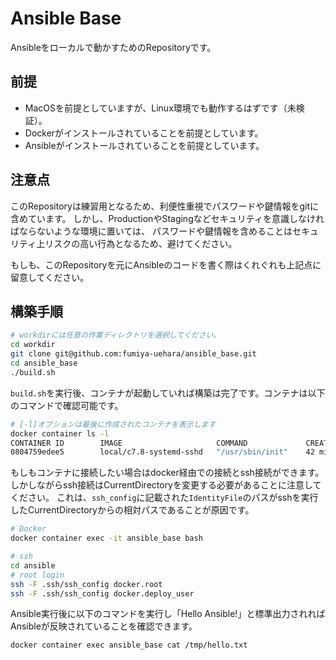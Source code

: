# Ansible Base

Ansibleをローカルで動かすためのRepositoryです。

## 前提

- MacOSを前提としていますが、Linux環境でも動作するはずです（未検証）。
- Dockerがインストールされていることを前提としています。
- Ansibleがインストールされていることを前提としています。

## 注意点

このRepositoryは練習用となるため、利便性重視でパスワードや鍵情報をgitに含めています。
しかし、ProductionやStagingなどセキュリティを意識しなければならないような環境に置いては、
パスワードや鍵情報を含めることはセキュリティ上リスクの高い行為となるため、避けてください。

もしも、このRepositoryを元にAnsibleのコードを書く際はくれぐれも上記点に留意してください。

## 構築手順

```bash
# workdirには任意の作業ディレクトリを選択してください。
cd workdir
git clone git@github.com:fumiya-uehara/ansible_base.git
cd ansible_base 
./build.sh 
```

`build.sh`を実行後、コンテナが起動していれば構築は完了です。コンテナは以下のコマンドで確認可能です。

```bash
# [-l]オプションは最後に作成されたコンテナを表示します
docker container ls -l
CONTAINER ID        IMAGE                     COMMAND             CREATED             STATUS              PORTS                   NAMES
0804759edee5        local/c7.8-systemd-sshd   "/usr/sbin/init"    42 minutes ago      Up 42 minutes       0.0.0.0:12222->22/tcp   ansible_base
```

もしもコンテナに接続したい場合はdocker経由での接続とssh接続ができます。
しかしながらssh接続はCurrentDirectoryを変更する必要があることに注意してください。
これは、`ssh_config`に記載された`IdentityFile`のパスがsshを実行したCurrentDirectoryからの相対パスであることが原因です。

```bash
# Docker
docker container exec -it ansible_base bash

# ssh
cd ansible
# root login
ssh -F .ssh/ssh_config docker.root
ssh -F .ssh/ssh_config docker.deploy_user
```

Ansible実行後に以下のコマンドを実行し「Hello Ansible!」と標準出力されればAnsibleが反映されていることを確認できます。

```bash
docker container exec ansible_base cat /tmp/hello.txt
```
